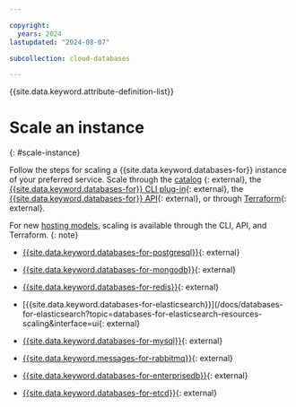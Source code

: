 ```yaml
---

copyright:
  years: 2024
lastupdated: "2024-08-07"

subcollection: cloud-databases

---
```


{{site.data.keyword.attribute-definition-list}}

# Scale an instance
{: #scale-instance}

Follow the steps for scaling a {{site.data.keyword.databases-for}} instance of your preferred service. Scale through the [catalog](https://cloud.ibm.com/catalog)
{: external}, the [{{site.data.keyword.databases-for}} CLI plug-in](/docs/databases-cli-plugin?topic=databases-cli-plugin-cdb-reference){: external}, 
the [{{site.data.keyword.databases-for}} API](https://cloud.ibm.com/apidocs/cloud-databases-api/cloud-databases-api-v5#introduction){: external}, 
or through [Terraform](https://registry.terraform.io/providers/IBM-Cloud/ibm/latest/docs/resources/database){: external}.

For new [hosting models](/docs/cloud-databases?topic=cloud-databases-hosting-models), scaling is available through the CLI, API, and Terraform.
{: note}

- [{{site.data.keyword.databases-for-postgresql}}](/docs/databases-for-postgresql?topic=databases-for-postgresql-resources-scaling&interface=u){: external}

- [{{site.data.keyword.databases-for-mongodb}}](/docs/databases-for-mongodb?topic=databases-for-mongodb-resources-scaling&interface=ui){: external}

- [{{site.data.keyword.databases-for-redis}}](/docs/databases-for-redis?topic=databases-for-redis-resources-scaling&interface=ui){: external}

- [{{site.data.keyword.databases-for-elasticsearch}}](/docs/databases-for-elasticsearch?topic=databases-for-elasticsearch-resources-scaling&interface=ui{: external} 

- [{{site.data.keyword.databases-for-mysql}}](/docs/databases-for-mysql?topic=databases-for-mysql-resources-scaling){: external}

- [{{site.data.keyword.messages-for-rabbitmq}}](/docs/messages-for-rabbitmq?topic=messages-for-rabbitmq-resources-scaling&interface=ui){: external}

- [{{site.data.keyword.databases-for-enterprisedb}}](/docs/databases-for-enterprisedb?topic=databases-for-enterprisedb-resources-scaling&interface=ui){: external}

- [{{site.data.keyword.databases-for-etcd}}](/docs/databases-for-etcd?topic=databases-for-etcd-resources-scaling&interface=ui){: external}
